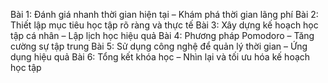 Bài 1: Đánh giá nhanh thời gian hiện tại – Khám phá thời gian lãng phí
Bài 2: Thiết lập mục tiêu học tập rõ ràng và thực tế
Bài 3: Xây dựng kế hoạch học tập cá nhân – Lập lịch học hiệu quả
Bài 4: Phương pháp Pomodoro – Tăng cường sự tập trung
Bài 5: Sử dụng công nghệ để quản lý thời gian – Ứng dụng hiệu quả
Bài 6: Tổng kết khóa học – Nhìn lại và tối ưu hóa kế hoạch học tập